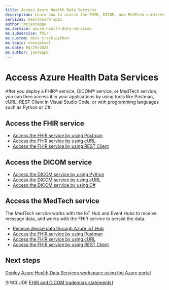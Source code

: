 ```yaml
---
title: Access Azure Health Data Services
description: Learn how to access the FHIR, DICOM, and MedTech services in Azure Health Data Services by using Postman, cURL, REST Client, and programming languages like Python and C# for efficient data management.
services: healthcare-apis
author: msjasteppe
ms.service: azure-health-data-services
ms.subservice: fhir
ms.custom: devx-track-python
ms.topic: conceptual
ms.date: 04/29/2024
ms.author: jasteppe
---
```


# Access Azure Health Data Services

After you deploy a FHIR&reg; service, DICOM&reg; service, or MedTech service, you can then access it in your applications by using tools like Postman, cURL, REST Client in Visual Studio Code, or with programming languages such as Python or C#.

## Access the FHIR service

- [Access the FHIR service by using Postman](././fhir/use-postman.md)
- [Access the FHIR service by using cURL](././fhir/using-curl.md)
- [Access the FHIR service by using REST Client](././fhir/using-rest-client.md)

## Access the DICOM service

- [Access the DICOM service by using Python](dicom/dicomweb-standard-apis-python.md)
- [Access the DICOM service by using cURL](dicom/dicomweb-standard-apis-curl.md)
- [Access the DICOM service by using C#](dicom/dicomweb-standard-apis-c-sharp.md)

## Access the MedTech service

The MedTech service works with the IoT Hub and Event Hubs to receive message data, and works with the FHIR service to persist the data.

- [Receive device data through Azure IoT Hub](iot/device-data-through-iot-hub.md)
- [Access the FHIR service by using Postman](fhir/use-postman.md)
- [Access the FHIR service by using cURL](fhir/using-curl.md)
- [Access the FHIR service by using REST Client](fhir/using-rest-client.md)


## Next steps

[Deploy Azure Health Data Services workspace using the Azure portal](healthcare-apis-quickstart.md)

[!INCLUDE [FHIR and DICOM trademark statements](./includes/healthcare-apis-fhir-dicom-trademark.md)]
